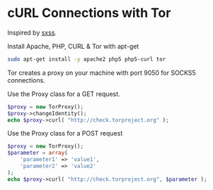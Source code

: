 # cURL Connections with Tor

Inspired by [sxss](https://gist.github.com/sxss/acfdce73976f219a6695).

Install Apache, PHP, CURL & Tor with apt-get

```bash
sudo apt-get install -y apache2 php5 php5-curl tor
```

Tor creates a proxy on your machine with port 9050 for SOCKS5 connections.

Use the Proxy class for a GET request.

```php
$proxy = new TorProxy();
$proxy->changeIdentity();
echo $proxy->curl( "http://check.torproject.org" );
```

Use the Proxy class for a POST request

```php
$proxy = new TorProxy();
$parameter = array(
	'parameter1' => 'value1',
	'parameter2' => 'value2'
);
echo $proxy->curl( "http://check.torproject.org", $parameter );
```
